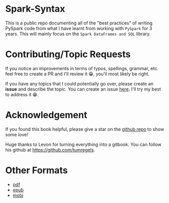 # Spark-Syntax

This is a public repo documenting all of the "best practices" of writing PySpark code from what I have learnt from working with `PySpark` for 3 years. This will mainly focus on the `Spark DataFrames and SQL` library.

# Contributing/Topic Requests

If you notice an improvements in terms of typos, spellings, grammar, etc. feel free to create a PR and I'll review it 😁, you'll most likely be right.

If you have any topics that I could potentially go over, please create an **issue** and describe the topic. You can create an issue [here](https://github.com/ericxiao251/spark-syntax/issues). I'll try my best to address it 😁.

# Acknowledgement

If you found this book helpful, please give a star on the [github repo](https://github.com/ericxiao251/spark-syntax) to show some love!

Huge thanks to Levon for turning everything into a gitbook. You can follow his github at https://github.com/tumregels.

# Other Formats

* [pdf](https://github.com/ericxiao251/spark-syntax/raw/gh-pages/spark-syntax.pdf)
* [epub](https://github.com/ericxiao251/spark-syntax/raw/gh-pages/spark-syntax.epub)
* [mobi](https://github.com/ericxiao251/spark-syntax/raw/gh-pages/spark-syntax.mobi)
